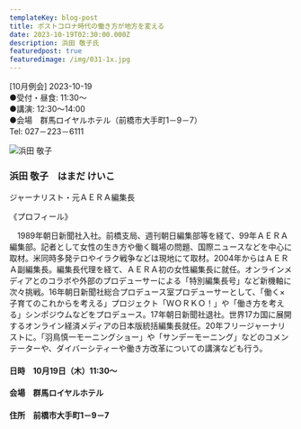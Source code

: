 ```yaml
---
templateKey: blog-post
title: ポストコロナ時代の働き方が地方を変える
date: 2023-10-19T02:30:00.000Z
description: 浜田 敬子氏
featuredpost: true
featuredimage: /img/031-1x.jpg
---
```

\[10月例会] 2023-10-19<br />
●受付・昼食: 11:30〜<br />
●講演: 12:30〜14:00<br />
●会場　群馬ロイヤルホテル（前橋市大手町1－9－7）<br />
Tel: 027－223－6111<br />

![浜田 敬子](/img/031-1x.jpg "浜田 敬子　はまだ けいこ")

### 浜田 敬子　はまだ けいこ

ジャーナリスト・元ＡＥＲＡ編集長

《プロフィール》

　1989年朝日新聞社入社。前橋支局、週刊朝日編集部等を経て、99年ＡＥＲＡ編集部。記者として女性の生き方や働く職場の問題、国際ニュースなどを中心に取材。米同時多発テロやイラク戦争などは現地にて取材。2004年からはＡＥＲＡ副編集長。編集長代理を経て、ＡＥＲＡ初の女性編集長に就任。オンラインメディアとのコラボや外部のプロデューサーによる「特別編集長号」など新機軸に次々挑戦。16年朝日新聞社総合プロデュース室プロデューサーとして、「働く×子育てのこれからを考える」プロジェクト「ＷＯＲＫＯ！」や「働き方を考える」シンポジウムなどをプロデュース。17年朝日新聞社退社。世界17カ国に展開するオンライン経済メディアの日本版統括編集長就任。20年フリージャーナリストに。「羽鳥慎一モーニングショー」や「サンデーモーニング」などのコメンテーターや、ダイバーシティーや働き方改革についての講演なども行う。

#### 日時　10月19日（木）11:30〜

#### 会場　群馬ロイヤルホテル

#### 住所　前橋市大手町1－9－7